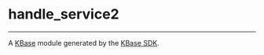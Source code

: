 
# handle_service2
---

A [KBase](https://kbase.us) module generated by the [KBase SDK](https://github.com/kbase/kb_sdk).


